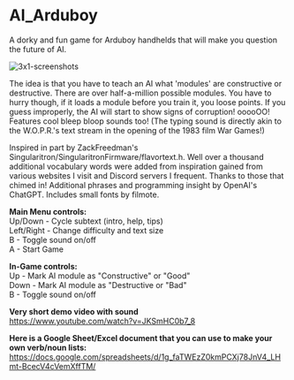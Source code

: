 # AI_Arduboy
A dorky and fun game for Arduboy handhelds that will make you question the future of AI.

![3x1-screenshots](https://user-images.githubusercontent.com/22563517/210292005-992ffd66-f77e-4e88-9ac4-8b0d37e8bd17.jpg)

The idea is that you have to teach an AI what 'modules' are constructive or destructive. There are over half-a-million possible modules. You have to hurry though, if it loads a module before you train it, you loose points. If you guess improperly, the AI will start to show signs of corruption! ooooOO!  
Features cool bleep bloop sounds too! (The typing sound is directly akin to the W.O.P.R.'s text stream in the opening of the 1983 film War Games!)

Inspired in part by ZackFreedman's Singularitron/SingularitronFirmware/flavortext.h. Well over a thousand additional vocabulary words were added from inspiration gained from various websites I visit and Discord servers I frequent. Thanks to those that chimed in! Additional phrases and programming insight by OpenAI's ChatGPT.
Includes small fonts by filmote.

**Main Menu controls:**  
Up/Down - Cycle subtext (intro, help, tips)  
Left/Right - Change difficulty and text size   
B - Toggle sound on/off  
A - Start Game  

**In-Game controls:**  
Up - Mark AI module as "Constructive" or "Good"  
Down - Mark AI module as "Destructive or "Bad"  
B - Toggle sound on/off  

**Very short demo video with sound**  
https://www.youtube.com/watch?v=JKSmHC0b7_8

**Here is a Google Sheet/Excel document that you can use to make your own verb/noun lists:**  
https://docs.google.com/spreadsheets/d/1g_faTWEzZ0kmPCXj78JnV4_LHmt-BcecV4cVemXffTM/

